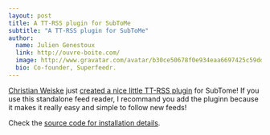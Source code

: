 ```yaml
---
layout: post
title: A TT-RSS plugin for SubToMe
subtitle: "A TT-RSS plugin for SubToMe"
author:
  name: Julien Genestoux
  link: http://ouvre-boite.com/
  image: http://www.gravatar.com/avatar/b30ce50678f0e934eaa6697425c59dd7?s=256
  bio: Co-founder, Superfeedr.
---
```


[Christian Weiske](http://cweiske.de/) just [created a nice little TT-RSS plugin](http://cweiske.de/tagebuch/tt-rss-subtome.htm) for SubTome! If you use this standalone feed reader, I recommand you add the pluginn because it makes it really easy and simple to follow new feeds!


Check the [source code for installation details](https://github.com/cweiske/tt-rss-subtome).
